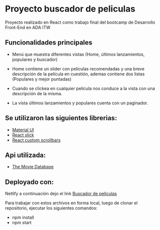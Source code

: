 # Proyecto buscador de peliculas

Proyecto realizado en React como trabajo final del bootcamp de Desarrollo Front-End en ADA ITW

## Funcionalidades principales
- Menú que muestra diferentes vistas (Home, últimos lanzamientos, populares y buscador)

- Home contiene un slider con películas recomendadas y una breve descripción de la película en cuestión, ademas contiene dos listas (Populares y mejor puntadas) 

- Cuando se clickea en cualquier película nos conduce a la vista con una descripción de la misma.

- La vista últimos lanzamientos y populares cuenta con un paginador.

## Se utilizaron las siguientes librerias:
- [Material UI](https://mui.com/)
- [React slick](https://react-slick.neostack.com/)
- [React custom scrollbars](https://www.npmjs.com/package/react-custom-scrollbars)

## Api utilizada:
- [The Movie Database](https://www.themoviedb.org/)

## Deployado con:

Netlify a continuación dejo el link  [Buscador de peliculas](https://app-movie-react.netlify.app/)

Para trabajar con estos archivos en forma local, luego de clonar el repositorio, ejecutar los siguientes comandos:

- npm install
- npm start
